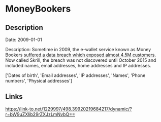 # MoneyBookers

## Description

Date: 2009-01-01

Description:
Sometime in 2009, the e-wallet service known as Money Bookers <a href="http://www.forbes.com/sites/thomasbrewster/2015/11/30/paysafe-optimal-neteller-moneybookers-gambling-cyberattacks-data-breach/" target="_blank" rel="noopener">suffered a data breach which exposed almost 4.5M customers</a>. Now called Skrill, the breach was not discovered until October 2015 and included names, email addresses, home addresses and IP addresses.


['Dates of birth', 'Email addresses', 'IP addresses', 'Names', 'Phone numbers', 'Physical addresses']

## Links

https://link-to.net/1229997/498.39920219684217/dynamic/?r=bW9uZXlib29rZXJzLmNvbQ==